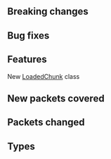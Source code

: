 ## Breaking changes

## Bug fixes

## Features
New [LoadedChunk](https://oscarnow.github.io/minecraft-server/unstable/classes/LoadedChunk) class

## New packets covered

## Packets changed

## Types
